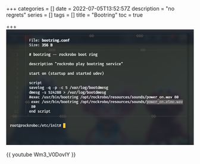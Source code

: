 +++
categories = []
date = 2022-07-05T13:52:57Z
description = "no regrets"
series = []
tags = []
title = "Bootring"
toc = true

+++
![](/uploads/20220705-snipaste_2022-07-05_23-03-12.jpg)

{{ youtube Wm3_V0DovIY }}